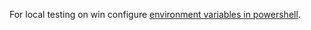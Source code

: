 For local testing on win configure [environment variables in powershell](https://www.tutorialspoint.com/how-to-set-environment-variables-using-powershell).